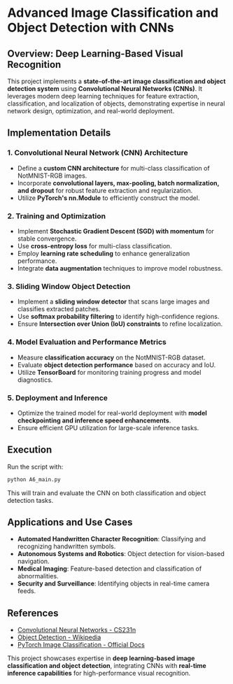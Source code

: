 # Advanced Image Classification and Object Detection with CNNs

## Overview: Deep Learning-Based Visual Recognition

This project implements a **state-of-the-art image classification and object detection system** using **Convolutional Neural Networks (CNNs)**. It leverages modern deep learning techniques for feature extraction, classification, and localization of objects, demonstrating expertise in neural network design, optimization, and real-world deployment.

## Implementation Details

### 1. Convolutional Neural Network (CNN) Architecture
- Define a **custom CNN architecture** for multi-class classification of NotMNIST-RGB images.
- Incorporate **convolutional layers, max-pooling, batch normalization, and dropout** for robust feature extraction and regularization.
- Utilize **PyTorch's nn.Module** to efficiently construct the model.

### 2. Training and Optimization
- Implement **Stochastic Gradient Descent (SGD) with momentum** for stable convergence.
- Use **cross-entropy loss** for multi-class classification.
- Employ **learning rate scheduling** to enhance generalization performance.
- Integrate **data augmentation** techniques to improve model robustness.

### 3. Sliding Window Object Detection
- Implement a **sliding window detector** that scans large images and classifies extracted patches.
- Use **softmax probability filtering** to identify high-confidence regions.
- Ensure **Intersection over Union (IoU) constraints** to refine localization.

### 4. Model Evaluation and Performance Metrics
- Measure **classification accuracy** on the NotMNIST-RGB dataset.
- Evaluate **object detection performance** based on accuracy and IoU.
- Utilize **TensorBoard** for monitoring training progress and model diagnostics.

### 5. Deployment and Inference
- Optimize the trained model for real-world deployment with **model checkpointing and inference speed enhancements**.
- Ensure efficient GPU utilization for large-scale inference tasks.

## Execution

Run the script with:
```bash
python A6_main.py
```
This will train and evaluate the CNN on both classification and object detection tasks.

## Applications and Use Cases

- **Automated Handwritten Character Recognition**: Classifying and recognizing handwritten symbols.
- **Autonomous Systems and Robotics**: Object detection for vision-based navigation.
- **Medical Imaging**: Feature-based detection and classification of abnormalities.
- **Security and Surveillance**: Identifying objects in real-time camera feeds.

## References

- [Convolutional Neural Networks - CS231n](http://cs231n.github.io/convolutional-networks/)
- [Object Detection - Wikipedia](https://en.wikipedia.org/wiki/Object_detection)
- [PyTorch Image Classification - Official Docs](https://pytorch.org/tutorials/beginner/blitz/cifar10_tutorial.html)

This project showcases expertise in **deep learning-based image classification and object detection**, integrating CNNs with **real-time inference capabilities** for high-performance visual recognition.

